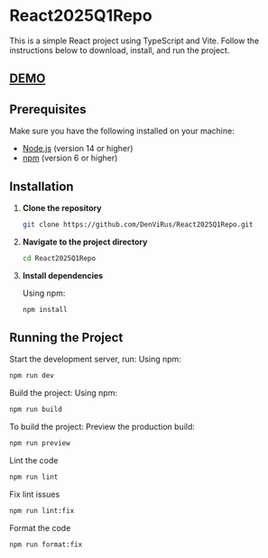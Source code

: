 # React2025Q1Repo

This is a simple React project using TypeScript and Vite. Follow the instructions below to download, install, and run the project.

## [DEMO](https://denvirus-class-components.netlify.app/)

## Prerequisites

Make sure you have the following installed on your machine:

- [Node.js](https://nodejs.org/en/download/) (version 14 or higher)
- [npm](https://www.npmjs.com/get-npm) (version 6 or higher)

## Installation

1. **Clone the repository**

   ```bash
   git clone https://github.com/DenViRus/React2025Q1Repo.git
   ```

2. **Navigate to the project directory**

   ```bash
   cd React2025Q1Repo
   ```

3. **Install dependencies**

   Using npm:

   ```bash
   npm install
   ```

## Running the Project

Start the development server, run:
Using npm:

```bash
npm run dev
```

Build the project:
Using npm:

```bash
npm run build
```

To build the project:
Preview the production build:

```bash
npm run preview
```

Lint the code

```bash
npm run lint
```

Fix lint issues

```bash
npm run lint:fix
```

Format the code

```bash
npm run format:fix
```

